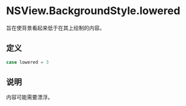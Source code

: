 # NSView.BackgroundStyle.lowered

旨在使背景看起来低于在其上绘制的内容。

## 定义

```swift
case lowered = 3
```

## 说明

内容可能需要漂浮。